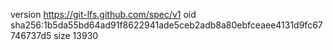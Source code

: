 version https://git-lfs.github.com/spec/v1
oid sha256:1b5da55bd64ad91f8622941ade5ceb2adb8a80ebfceaee4131d9fc67746737d5
size 13930
